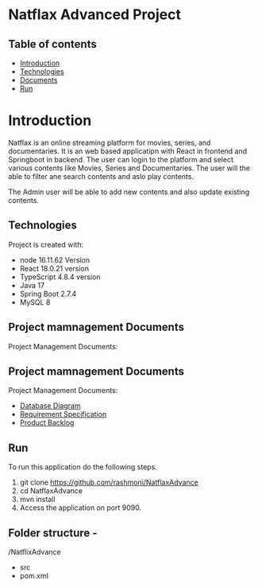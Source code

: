 # Natflax Advanced Project


## Table of contents
* [Introduction](#introduction)
* [Technologies](#technologies)
* [Documents](#documents)
* [Run](#run)


# Introduction
Natflax is an online streaming platform for movies, series, and documentaries.
It is an web based applicatipn with React in frontend and Springboot in backend.
The user can login to the platform and select various contents like Movies, Series and Documentaries.
The user will the able to filter ane search contents and aslo play contents.

The Admin user will be able to add new contents and also update existing contents.



## Technologies
Project is created with:
* node 16.11.62 Version
* React 18.0.21 version
* TypeScript 4.8.4 version
* Java 17
* Spring Boot 2.7.4
* MySQL 8

## Project mamnagement Documents
Project Management Documents:
## Project mamnagement Documents
Project Management Documents:
- [Database Diagram](https://drive.google.com/file/d/1G7Ai04dVL8ZAp-2fbyTzzKNx12do5LI3/view?usp=drive_link)
- [Requirement Specification](https://docs.google.com/document/d/1z1jMhBZlmwD3MvR0l2sGitq5zrWrEqMx/edit?usp=drive_link&ouid=117007950905389642176&rtpof=true&sd=true)
- [Product Backlog](https://docs.google.com/spreadsheets/d/19rZRvJd3akL5E4EXWjOPaX7oj5EhXkwOpPfDQcjLiog/edit?usp=drive_link)


## Run
To run this application do the following steps.
1. git clone https://github.com/rashmoni/NatflaxAdvance
2. cd NatflaxAdvance
3. mvn install
4. Access the application on port 9090.


## Folder structure -
/NatflixAdvance
 - src 
 - pom.xml



